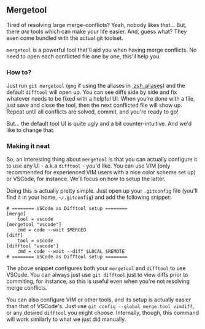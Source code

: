 ## Mergetool
Tired of resolving large merge-conflicts? Yeah, nobody likes that... But, there
_are_ tools which can make your life easier. And, guess what? They even come
bundled with the actual git toolset.

`mergetool` is a powerful tool that'll aid you when having merge conflicts. No
need to open each conflicted file one by one, this'll help you.

### How to?
Just run `git mergetool` (`gmg` if using the aliases in 
[.zsh_aliases](../../Resources/.zsh/.zsh_aliases)) and the default `difftool` will open 
up. You can see diffs side by side and fix whatever needs to be fixed with a 
helpful UI. When you're done with a file, just save and close the tool, then the
next conflicted file will show up. Repeat until all conflicts are solved,
commit, and you're ready to go!

But... the default tool UI is quite ugly and a bit counter-intuitive. And we'd
like to change that.

### Making it neat
So, an interesting thing about `mergetool` is that you can actually configure it
to use any UI - a.k.a `difftool` - you'd like. You can use VIM (only recommended 
for experienced VIM users with a nice color scheme set up) or VSCode, for 
instance. We'll focus on how to setup the latter.

Doing this is actually pretty simple. Just open up your `.gitconfig` file
(you'll find it in your home, `~/.gitconfig`) and add the following snippet:

```
# ======== VSCode as Difftool setup ========
[merge]
    tool = vscode
[mergetool "vscode"]
    cmd = code --wait $MERGED
[diff]
    tool = vscode
[difftool "vscode"]
    cmd = code --wait --diff $LOCAL $REMOTE
# ======== VSCode as Difftool setup ========
```

The above snippet configures both your `mergetool` and `difftool` to use VSCode.
You can always just use `git difftool` just to view diffs prior to commiting,
for instance, so this is useful even when you're not resolving merge conflicts.

You can also configure VIM or other tools, and its setup is actually easier than
that of VSCode's. Just use `git config --global merge.tool vimdiff`, or any
desired `difftool` you might choose. Internally, though, this command will work
similarly to what we just did manually.
